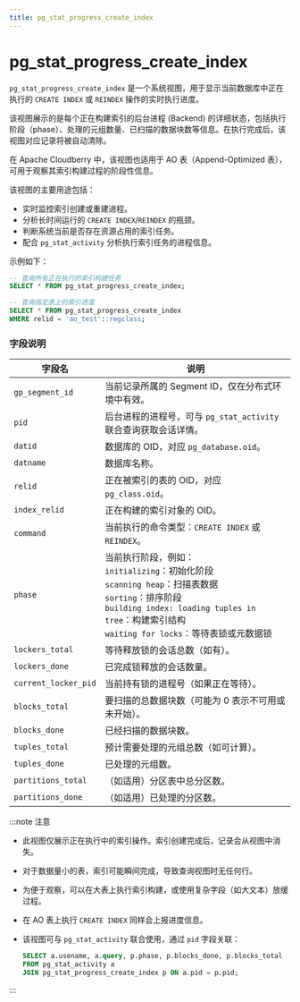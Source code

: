 ```yaml
---
title: pg_stat_progress_create_index
---
```


# pg_stat_progress_create_index

`pg_stat_progress_create_index` 是一个系统视图，用于显示当前数据库中正在执行的 `CREATE INDEX` 或 `REINDEX` 操作的实时执行进度。

该视图展示的是每个正在构建索引的后台进程 (Backend) 的详细状态，包括执行阶段（phase）、处理的元组数量、已扫描的数据块数等信息。在执行完成后，该视图对应记录将被自动清除。

在 Apache Cloudberry 中，该视图也适用于 AO 表（Append-Optimized 表），可用于观察其索引构建过程的阶段性信息。

该视图的主要用途包括：

- 实时监控索引创建或重建进程。
- 分析长时间运行的 `CREATE INDEX`/`REINDEX` 的瓶颈。
- 判断系统当前是否存在资源占用的索引任务。
- 配合 `pg_stat_activity` 分析执行索引任务的进程信息。

示例如下：

```sql
-- 查询所有正在执行的索引构建任务
SELECT * FROM pg_stat_progress_create_index;

-- 查询指定表上的索引进度
SELECT * FROM pg_stat_progress_create_index
WHERE relid = 'ao_test'::regclass;
```

### 字段说明

| 字段名               | 说明 |
|----------------------|------|
| `gp_segment_id`      | 当前记录所属的 Segment ID，仅在分布式环境中有效。 |
| `pid`                | 后台进程的进程号，可与 `pg_stat_activity` 联合查询获取会话详情。 |
| `datid`              | 数据库的 OID，对应 `pg_database.oid`。 |
| `datname`            | 数据库名称。 |
| `relid`              | 正在被索引的表的 OID，对应 `pg_class.oid`。 |
| `index_relid`        | 正在构建的索引对象的 OID。 |
| `command`            | 当前执行的命令类型：`CREATE INDEX` 或 `REINDEX`。 |
| `phase`              | 当前执行阶段，例如：<br />`initializing`：初始化阶段<br />`scanning heap`：扫描表数据<br />`sorting`：排序阶段<br />`building index: loading tuples in tree`：构建索引结构<br />`waiting for locks`：等待表锁或元数据锁 |
| `lockers_total`      | 等待释放锁的会话总数（如有）。 |
| `lockers_done`       | 已完成锁释放的会话数量。 |
| `current_locker_pid` | 当前持有锁的进程号（如果正在等待）。 |
| `blocks_total`       | 要扫描的总数据块数（可能为 0 表示不可用或未开始）。 |
| `blocks_done`        | 已经扫描的数据块数。 |
| `tuples_total`       | 预计需要处理的元组总数（如可计算）。 |
| `tuples_done`        | 已处理的元组数。 |
| `partitions_total`   | （如适用）分区表中总分区数。 |
| `partitions_done`    | （如适用）已处理的分区数。 |

:::note 注意
- 此视图仅展示正在执行中的索引操作。索引创建完成后，记录会从视图中消失。
- 对于数据量小的表，索引可能瞬间完成，导致查询视图时无任何行。
- 为便于观察，可以在大表上执行索引构建，或使用复杂字段（如大文本）放缓过程。
- 在 AO 表上执行 `CREATE INDEX` 同样会上报进度信息。
- 该视图可与 ``pg_stat_activity`` 联合使用，通过 ``pid`` 字段关联：

    ```sql
    SELECT a.usename, a.query, p.phase, p.blocks_done, p.blocks_total
    FROM pg_stat_activity a
    JOIN pg_stat_progress_create_index p ON a.pid = p.pid;
    ```

:::
